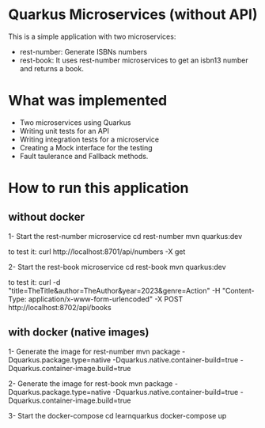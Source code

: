 # Quarkus Microservices (without API)
This is a simple application with two microservices:
- rest-number: Generate ISBNs numbers
- rest-book: It uses rest-number microservices to get an isbn13 number and returns a book.

# What was implemented
- Two microservices using Quarkus
- Writing unit tests for an API 
- Writing integration tests for a microservice
- Creating a Mock interface for the testing
- Fault taulerance and Fallback methods.

# How to run this application
## without docker

1- Start the rest-number microservice
cd rest-number 
mvn quarkus:dev

to test it:
curl http://localhost:8701/api/numbers -X get

2- Start the rest-book microservice
cd rest-book 
mvn quarkus:dev

to test it:
curl -d "title=TheTitle&author=TheAuthor&year=2023&genre=Action" -H "Content-Type: application/x-www-form-urlencoded" -X POST   http://localhost:8702/api/books

## with docker (native images)
1- Generate the image for rest-number 
mvn package -Dquarkus.package.type=native -Dquarkus.native.container-build=true -Dquarkus.container-image.build=true

2- Generate the image for rest-book 
mvn package -Dquarkus.package.type=native -Dquarkus.native.container-build=true -Dquarkus.container-image.build=true

3- Start the docker-compose
cd learnquarkus
docker-compose up 

